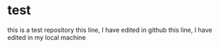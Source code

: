 # test
this is a test repository
this line, I have edited in github
this line, I have edited in my local machine